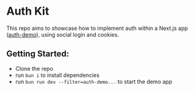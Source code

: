 # Auth Kit

This repo aims to showcase how to implement auth within a Next.js app ([auth-demo](./apps/auth-demo/)), using social login and cookies.

## Getting Started:

- Clone the repo
- run `bun i` to install dependencies
- run `bun run dev --filter=auth-demo...` to start the demo app